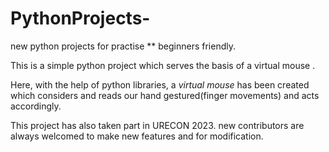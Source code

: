 # PythonProjects-
 new python projects for practise 
 ** beginners friendly.
 
 
 
 This is a simple python project which serves the basis of a virtual mouse .
 
 Here, with the help of python libraries, a *virtual mouse* has been created
 which considers and reads our hand gestured(finger movements)
 and acts accordingly.
 
 This project has also taken part in URECON 2023.
 new contributors are always welcomed to make new features and for modification.
